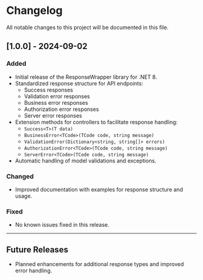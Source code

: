 # Changelog

All notable changes to this project will be documented in this file.

## [1.0.0] - 2024-09-02

### Added
- Initial release of the ResponseWrapper library for .NET 8.
- Standardized response structure for API endpoints:
  - Success responses
  - Validation error responses
  - Business error responses
  - Authorization error responses
  - Server error responses
- Extension methods for controllers to facilitate response handling:
  - `Success<T>(T data)`
  - `BusinessError<TCode>(TCode code, string message)`
  - `ValidationError(Dictionary<string, string[]> errors)`
  - `AuthorizationError<TCode>(TCode code, string message)`
  - `ServerError<TCode>(TCode code, string message)`
- Automatic handling of model validations and exceptions.

### Changed
- Improved documentation with examples for response structure and usage.

### Fixed
- No known issues fixed in this release.

---

## Future Releases

- Planned enhancements for additional response types and improved error handling.